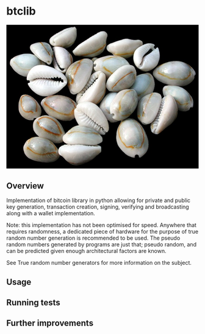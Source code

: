 # btclib
![]( img/cowrie.jpg )

## Overview 
Implementation of bitcoin library in python allowing for private and public key generation, transaction creation, signing, verifying and broadcasting along with a wallet implementation.

Note: this implementation has not been optimised for speed. Anywhere that requires randomness, a dedicated piece of hardware for the purpose of true random number generation is recommended to be used. The pseudo random numbers generated by programs are just that; pseudo random, and can be predicted given enough architectural factors are known.

See True random number generators for more information on the subject.
## Usage 

## Running tests 

## Further improvements 

